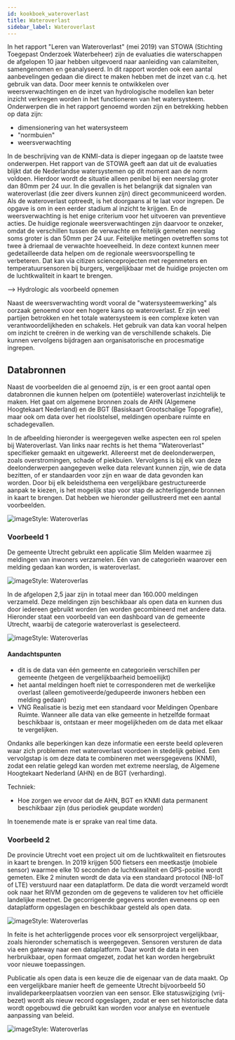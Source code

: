 ```yaml
---
id: kookboek_wateroverlast
title: Wateroverlast
sidebar_label: Wateroverlast
---
```

In het rapport "Leren van Wateroverlast" (mei 2019) van STOWA (Stichting Toegepast Onderzoek Waterbeheer) zijn de evaluaties die waterschappen de afgelopen 10 jaar hebben uitgevoerd naar aanleiding van calamiteiten, samengenomen en geanalyseerd. In dit rapport worden ook een aantal aanbevelingen gedaan die direct te maken hebben met de inzet van c.q. het gebruik van data. Door meer kennis te ontwikkelen over weersverwachtingen en de inzet van hydrologische modellen kan beter inzicht verkregen worden in het functioneren van het watersysteem. Onderwerpen die in het rapport genoemd worden zijn en betrekking hebben op data zijn:
* dimensionering van het watersysteem
* "normbuien"
* weersverwachting

In de beschrijving van de KNMI-data is dieper ingegaan op de laatste twee onderwerpen. Het rapport van de STOWA geeft aan dat uit de evaluaties blijkt dat de Nederlandse watersystemen op dit moment aan de norm voldoen. Hierdoor wordt de situatie alleen penibel bij een neerslag groter dan 80mm per 24 uur. In die gevallen is het belangrijk dat signalen van wateroverlast (die zeer divers kunnen zijn) direct gecommuniceerd worden. Als de wateroverlast optreedt, is het doorgaans al te laat voor ingrepen. De opgave is om in een eerder stadium al inzicht te krijgen. En de weersverwachting is het enige criterium voor het uitvoeren van preventieve acties. De huidige regionale weersverwachtingen zijn daarvoor te onzeker, omdat de verschillen tussen de verwachte en feitelijk gemeten neerslag soms groter is dan 50mm per 24 uur. Feitelijke metingen ovetreffen soms tot twee à driemaal de verwachte hoeveelheid. In deze context kunnen meer gedetailleerde data helpen om de regionale weersvoorspelling te verbeteren. Dat kan via citizen scienceprojecten met regenmeters en temperatuursensoren bij burgers, vergelijkbaar met de huidige projecten om de luchtkwaliteit in kaart te brengen.

--> Hydrologic als voorbeeld opnemen

Naast de weersverwachting wordt vooral de "watersysteemwerking" als oorzaak genoemd voor een hogere kans op wateroverlast. Er zijn veel partijen betrokken en het totale watersysteem is een complexe keten van verantwoordelijkheden en schakels. Het gebruik van data kan vooral helpen om inzicht te creëren in de werking van de verschillende schakels. Die kunnen vervolgens bijdragen aan organisatorische en procesmatige ingrepen.

## Databronnen
Naast de voorbeelden die al genoemd zijn, is er een groot aantal open databronnen die kunnen helpen om (potentiële) wateroverlast inzichtelijk te maken. Het gaat om algemene bronnen zoals de AHN (Algemene Hoogtekaart Nederland) en de BGT (Basiskaart  Grootschalige Topografie), maar ook om data over het rioolstelsel, meldingen openbare ruimte en schadegevallen.

In de afbeelding hieronder is weergegeven welke aspecten een rol spelen bij Wateroverlast. Van links naar rechts is het thema "Wateroverlast" specifieker gemaakt en uitgewerkt. Allereerst met de deelonderwerpen, zoals overstromingen, schade of piekbuien. Vervolgens is bij elk van deze deelonderwerpen aangegeven welke data relevant kunnen zijn, wie de data bezitten, of er standaarden voor zijn en waar de data gevonden kan worden. Door bij elk beleidsthema een vergelijkbare gestructureerde aanpak te kiezen, is het mogelijk  stap voor stap de achterliggende bronnen in kaart te brengen. Dat hebben we hieronder geillustreerd met een aantal voorbeelden.

<img class="imageStyle shadowing" src="/docs/assets/Kookboek/Wateriverlast_image.png" target="_blank" alt="imageStyle: Wateroverlas"/>

### Voorbeeld 1
De gemeente Utrecht gebruikt een applicatie Slim Melden waarmee zij meldingen van inwoners verzamelen. Eén van de categorieën waarover een melding gedaan kan worden, is wateroverlast.

<img class="imageStyle shadowing" src="/docs/assets/Kookboek/Voorbeeld_1_image1.png" target="_blank" alt="imageStyle: Wateroverlas"/>

In de afgelopen 2,5 jaar zijn in totaal meer dan 160.000 meldingen verzameld. Deze meldingen zijn beschikbaar als open data en kunnen dus door iedereen gebruikt worden (en worden gecombineerd met andere data. Hieronder staat een voorbeeld van een dashboard van de gemeente Utrecht, waarbij de categorie wateroverlast is geselecteerd. 

<img class="imageStyle shadowing" src="/docs/assets/Kookboek/Voorbeeld_1_image2.png" target="_blank" alt="imageStyle: Wateroverlas"/>

#### Aandachtspunten
* dit is de data van één gemeente en categorieën verschillen per gemeente (hetgeen de vergelijkbaarheid bemoeilijkt)
* het aantal meldingen hoeft niet te corresponderen met de werkelijke overlast (alleen gemotiveerde/gedupeerde inwoners hebben een melding gedaan)
* VNG Realisatie is bezig met een standaard voor Meldingen Openbare Ruimte. Wanneer alle data van elke gemeente in hetzelfde formaat beschikbaar is, ontstaan er meer mogelijkheden om de data met elkaar te vergelijken.

Ondanks alle beperkingen kan deze informatie een eerste beeld opleveren waar zich problemen met wateroverlast voordoen in stedelijk gebied.
Een vervolgstap is om deze data te combineren met weersgegevens (KNMI), zodat een relatie gelegd kan worden met extreme neerslag, de Algemene Hoogtekaart Nederland (AHN) en de BGT (verharding).

Techniek:
* Hoe zorgen we ervoor dat de AHN, BGT en KNMI data permanent beschikbaar zijn (dus periodiek geupdate worden)

In toenemende mate is er sprake van real time data.


### Voorbeeld 2

De provincie Utrecht voet een project uit om de luchtkwaliteit en fietsroutes in kaart te brengen. In 2019 krijgen 500 fietsers een meetkastje (mobiele sensor) waarmee elke 10 seconden de luchtkwaliteit en GPS-positie wordt gemeten. Elke 2 minuten wordt de data via een standaard protocol (NB-IoT of LTE) verstuurd naar een dataplatform. De data die wordt verzameld wordt ook naar het RIVM gezonden om de gegevens te valideren tov het officiële landelijke meetnet. De gecorrigeerde gegevens worden eveneens op een dataplatform opgeslagen en beschikbaar gesteld als open data.

<img class="imageStyle shadowing" src="/docs/assets/Kookboek/Voorbeeld_2_image1.png" target="_blank" alt="imageStyle: Wateroverlas"/>

In feite is het achterliggende proces voor elk sensorproject vergelijkbaar, zoals hieronder schematisch is weergegeven. Sensoren versturen de data via een gateway naar een dataplatform. Daar wordt de data in een herbruikbaar, open formaat omgezet, zodat het kan worden hergebruikt voor nieuwe toepassingen. 

Publicatie als open data is een keuze die de eigenaar van de data maakt. Op een vergelijkbare manier heeft de gemeente Utrecht bijvoorbeeld 50 invalideparkeerplaatsen voorzien van een sensor. Elke statuswijziging (vrij-bezet) wordt als nieuw record opgeslagen, zodat er een set historische data wordt opgebouwd die gebruikt kan worden voor analyse en eventuele aanpassing van beleid.

<img class="imageStyle shadowing" src="/docs/assets/Kookboek/Voorbeeld_2_image2.png" target="_blank" alt="imageStyle: Wateroverlas"/>
